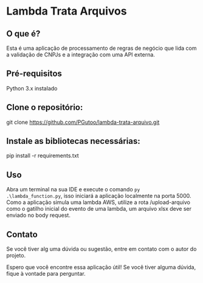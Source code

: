 # Lambda Trata Arquivos

## O que é?

Esta é uma aplicação de processamento de regras de negócio que lida com a validação de CNPJs e a integração com uma API externa.

## Pré-requisitos

Python 3.x instalado

## Clone o repositório:

git clone https://github.com/PGutoo/lambda-trata-arquivo.git

## Instale as bibliotecas necessárias:

pip install -r requirements.txt

## Uso

Abra um terminal na sua IDE e execute o comando ``py .\lambda_function.py``, isso iniciará a aplicação localmente na porta 5000.
Como a aplicação simula uma lambda AWS, utilize a rota /upload-arquivo como o gatilho inicial do evento de uma lambda, um arquivo xlsx deve ser enviado no body request.


## Contato

Se você tiver alg uma dúvida ou sugestão, entre em contato com o autor do projeto.

Espero que você encontre essa aplicação útil! Se você tiver alguma dúvida, fique à vontade para perguntar.